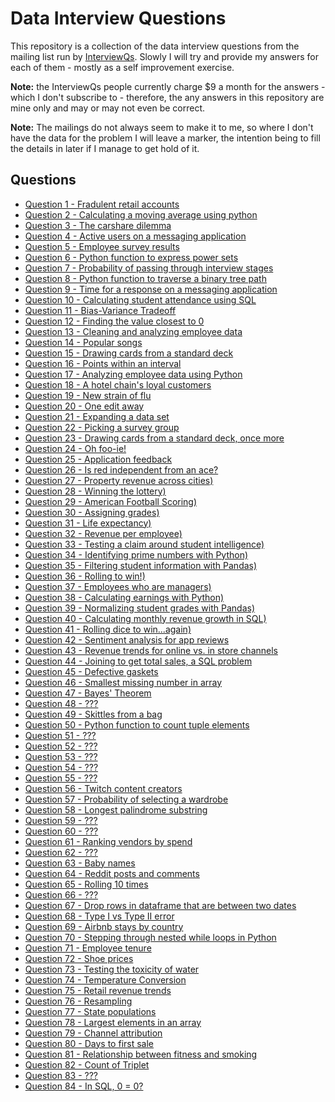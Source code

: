 # Data Interview Questions

This repository is a collection of the data interview questions from the mailing
list run by [InterviewQs](https://www.interviewqs.com/). Slowly I will try and
provide my answers for each of them - mostly as a self improvement exercise.

**Note:** the InterviewQs people currently charge $9 a month for the answers -
which I don't subscribe to - therefore, the any answers in this repository are
mine only and may or may not even be correct.

**Note:** The mailings do not always seem to make it to me, so where I don't
have the data for the problem I will leave a marker, the intention being to fill
the details in later if I manage to get hold of it.

## Questions

  * [Question 1 - Fradulent retail accounts](./q_001/README.md)
  * [Question 2 - Calculating a moving average using python](./q_002/README.md)
  * [Question 3 - The carshare dilemma](./q_003/README.md)
  * [Question 4 - Active users on a messaging application](./q_004/README.md)
  * [Question 5 - Employee survey results](./q_005/README.md)
  * [Question 6 - Python function to express power sets](./q_006/README.md)
  * [Question 7 - Probability of passing through interview stages](./q_007/README.md)
  * [Question 8 - Python function to traverse a binary tree path](./q_008/README.md)
  * [Question 9 - Time for a response on a messaging application](./q_009/README.md)
  * [Question 10 - Calculating student attendance using SQL](./q_010/README.md)
  * [Question 11 - Bias-Variance Tradeoff](./q_011/README.md)
  * [Question 12 - Finding the value closest to 0](./q_012/README.md)
  * [Question 13 - Cleaning and analyzing employee data](./q_013/README.md)
  * [Question 14 - Popular songs](./q_014/README.md)
  * [Question 15 - Drawing cards from a standard deck](./q_015/README.md)
  * [Question 16 - Points within an interval](./q_016/README.md)
  * [Question 17 - Analyzing employee data using Python](./q_017/README.md)
  * [Question 18 - A hotel chain's loyal customers](./q_018/README.md)
  * [Question 19 - New strain of flu](./q_019/README.md)
  * [Question 20 - One edit away](./q_020/README.md)
  * [Question 21 - Expanding a data set](./q_021/README.md)
  * [Question 22 - Picking a survey group](./q_022/README.md)
  * [Question 23 - Drawing cards from a standard deck, once more](./q_023/README.md)
  * [Question 24 - Oh foo-ie!](./q_024/README.md)
  * [Question 25 - Application feedback](./q_025/README.md)
  * [Question 26 - Is red independent from an ace?](./q_026/README.md)
  * [Question 27 - Property revenue across cities)](./q_027/README.md)
  * [Question 28 - Winning the lottery)](./q_028/README.md)
  * [Question 29 - American Football Scoring)](./q_029/README.md)
  * [Question 30 - Assigning grades)](./q_030/README.md)
  * [Question 31 - Life expectancy)](./q_031/README.md)
  * [Question 32 - Revenue per employee)](./q_032/README.md)
  * [Question 33 - Testing a claim around student intelligence)](./q_033/README.md)
  * [Question 34 - Identifying prime numbers with Python)](./q_034/README.md)
  * [Question 35 - Filtering student information with Pandas)](./q_035/README.md)
  * [Question 36 - Rolling to win!)](./q_036/README.md)
  * [Question 37 - Employees who are managers)](./q_037/README.md)
  * [Question 38 - Calculating earnings with Python)](./q_038/README.md)
  * [Question 39 - Normalizing student grades with Pandas)](./q_039/README.md)
  * [Question 40 - Calculating monthly revenue growth in SQL)](./q_040/README.md)
  * [Question 41 - Rolling dice to win...again)](./q_041/README.md)
  * [Question 42 - Sentiment analysis for app reviews](./q_042/README.md)
  * [Question 43 - Revenue trends for online vs. in store channels](./q_043/README.md)
  * [Question 44 - Joining to get total sales, a SQL problem](./q_044/README.md)
  * [Question 45 - Defective gaskets](./q_045/README.md)
  * [Question 46 - Smallest missing number in array](./q_046/README.md)
  * [Question 47 - Bayes' Theorem](./q_047/README.md)
  * [Question 48 - ???](./q_048/README.md)
  * [Question 49 - Skittles from a bag](./q_049/README.md)
  * [Question 50 - Python function to count tuple elements](./q_050/README.md)
  * [Question 51 - ???](./q_051/README.md)
  * [Question 52 - ???](./q_052/README.md)
  * [Question 53 - ???](./q_053/README.md)
  * [Question 54 - ???](./q_054/README.md)
  * [Question 55 - ???](./q_055/README.md)
  * [Question 56 - Twitch content creators](./q_056/README.md)
  * [Question 57 - Probability of selecting a wardrobe](./q_057/README.md)
  * [Question 58 - Longest palindrome substring](./q_058/README.md)
  * [Question 59 - ???](./q_059/README.md)
  * [Question 60 - ???](./q_060/README.md)
  * [Question 61 - Ranking vendors by spend](./q_061/README.md)
  * [Question 62 - ???](./q_062/README.md)
  * [Question 63 - Baby names](./q_063/README.md)
  * [Question 64 - Reddit posts and comments](./q_064/README.md)
  * [Question 65 - Rolling 10 times](./q_065/README.md)
  * [Question 66 - ???](./q_066/README.md)
  * [Question 67 - Drop rows in dataframe that are between two dates](./q_067/README.md)
  * [Question 68 - Type I vs Type II error](./q_068/README.md)
  * [Question 69 - Airbnb stays by country](./q_069/README.md)
  * [Question 70 - Stepping through nested while loops in Python](./q_070/README.md)
  * [Question 71 - Employee tenure](./q_071/README.md)
  * [Question 72 - Shoe prices](./q_072/README.md)
  * [Question 73 - Testing the toxicity of water](./q_073/README.md)
  * [Question 74 - Temperature Conversion](./q_074/README.md)
  * [Question 75 - Retail revenue trends](./q_075/README.md)
  * [Question 76 - Resampling](./q_076/README.md)
  * [Question 77 - State populations](./q_077/README.md)
  * [Question 78 - Largest elements in an array](./q_078/README.md)
  * [Question 79 - Channel attribution](./q_079/README.md)
  * [Question 80 - Days to first sale](./q_080/README.md)
  * [Question 81 - Relationship between fitness and smoking](./q_081/README.md)
  * [Question 82 - Count of Triplet](./q_082/README.md)
  * [Question 83 - ???](./q_083/README.md)
  * [Question 84 - In SQL, 0 = 0?](./q_084/README.md)
